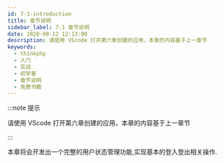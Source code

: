 ```yaml
---
id: 7-1-introduction
title: 章节说明
sidebar_label: 7.1 章节说明
date: 2020-08-12 12:13:00
description: 请使用 VScode 打开第六章创建的应用，本章的内容基于上一章节
keywords:
  - thinkphp
  - 入门
  - 实战
  - 初学者
  - 章节说明
  - 免费书籍
---
```


:::note 提示

请使用 VScode 打开第六章创建的应用，本章的内容基于上一章节 

:::

本章将会开发出一个完整的用户状态管理功能,实现基本的登入登出相关操作.
